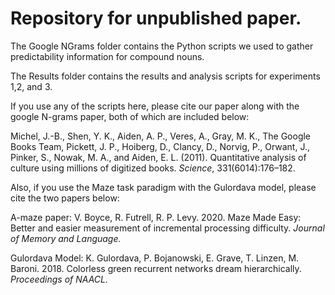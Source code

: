 # Repository for unpublished paper.

The Google NGrams folder contains the Python scripts we used to gather predictability information for compound nouns.

The Results folder contains the results and analysis scripts for experiments 1,2, and 3.

If you use any of the scripts here, please cite our paper along with the google N-grams paper, both of which are included below:

Michel, J.-B., Shen, Y. K., Aiden, A. P., Veres, A., Gray, M. K., The Google Books Team, Pickett, J. P., Hoiberg, D., Clancy, D., Norvig, P., Orwant, J., Pinker, S., Nowak, M. A., and Aiden, E. L. (2011). Quantitative analysis of culture using millions of digitized books. *Science*, 331(6014):176–182.

Also, if you use the Maze task paradigm with the Gulordava model, please cite the two papers below:

A-maze paper: V. Boyce, R. Futrell, R. P. Levy. 2020. Maze Made Easy: Better and easier measurement of incremental processing difficulty. *Journal of Memory and Language.*

Gulordava Model: K. Gulordava, P. Bojanowski, E. Grave, T. Linzen, M. Baroni. 2018. Colorless green recurrent networks dream hierarchically. *Proceedings of NAACL.*



